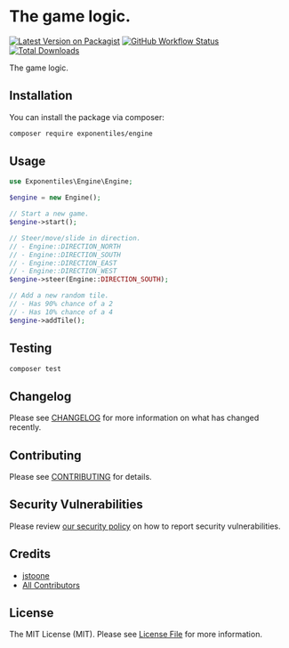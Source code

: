 # The game logic.

[![Latest Version on Packagist](https://img.shields.io/packagist/v/exponentiles/engine.svg?style=flat-square)](https://packagist.org/packages/exponentiles/engine)
[![GitHub Workflow Status](https://img.shields.io/github/workflow/status/exponentiles/engine/run-tests?label=tests)](https://github.com/exponentiles/engine/actions/workflows/run-tests.yml)
[![Total Downloads](https://img.shields.io/packagist/dt/exponentiles/engine.svg?style=flat-square)](https://packagist.org/packages/exponentiles/engine)


The game logic.

## Installation

You can install the package via composer:

```bash
composer require exponentiles/engine
```

## Usage

```php
use Exponentiles\Engine\Engine;

$engine = new Engine();

// Start a new game.
$engine->start();

// Steer/move/slide in direction.
// - Engine::DIRECTION_NORTH
// - Engine::DIRECTION_SOUTH
// - Engine::DIRECTION_EAST
// - Engine::DIRECTION_WEST
$engine->steer(Engine::DIRECTION_SOUTH);

// Add a new random tile.
// - Has 90% chance of a 2
// - Has 10% chance of a 4
$engine->addTile();
```

## Testing

```bash
composer test
```

## Changelog

Please see [CHANGELOG](CHANGELOG.md) for more information on what has changed recently.

## Contributing

Please see [CONTRIBUTING](.github/CONTRIBUTING.md) for details.

## Security Vulnerabilities

Please review [our security policy](../../security/policy) on how to report security vulnerabilities.

## Credits

- [jstoone](https://github.com/jstoone)
- [All Contributors](../../contributors)

## License

The MIT License (MIT). Please see [License File](LICENSE.md) for more information.
